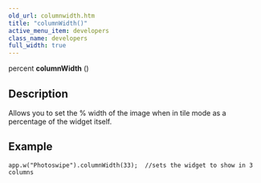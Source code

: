 ```yaml
---
old_url: columnwidth.htm
title: "columnWidth()"
active_menu_item: developers
class_name: developers
full_width: true
---
```



percent **columnWidth** ()

## Description

Allows you to set the % width of the image when in tile mode as a percentage of the widget itself.

## Example

    app.w("Photoswipe").columnWidth(33);  //sets the widget to show in 3 columns
   
